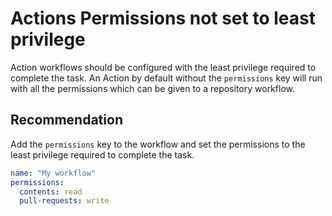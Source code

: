 # Actions Permissions not set to least privilege

Action workflows should be configured with the least privilege required to complete the task.
An Action by default without the `permissions` key will run with all the permissions which can be given to a repository workflow.

## Recommendation

Add the `permissions` key to the workflow and set the permissions to the least privilege required to complete the task.

```yaml
name: "My workflow"
permissions:
  contents: read
  pull-requests: write
```
